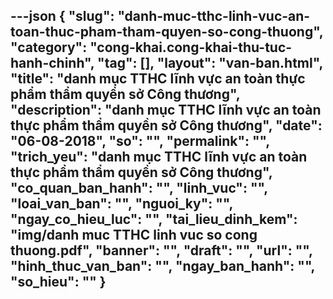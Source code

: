 ---json
{
    "slug": "danh-muc-tthc-linh-vuc-an-toan-thuc-pham-tham-quyen-so-cong-thuong",
    "category": "cong-khai.cong-khai-thu-tuc-hanh-chinh",
    "tag": [],
    "layout": "van-ban.html",
    "title": "danh mục TTHC lĩnh vực an toàn thực phẩm thẩm quyền sở Công thương",
    "description": "danh mục TTHC lĩnh vực an toàn thực phẩm thẩm quyền sở Công thương",
    "date": "06-08-2018",
    "so": "",
    "permalink": "",
    "trich_yeu": "danh mục TTHC lĩnh vực an toàn thực phẩm thẩm quyền sở Công thương",
    "co_quan_ban_hanh": "",
    "linh_vuc": "",
    "loai_van_ban": "",
    "nguoi_ky": "",
    "ngay_co_hieu_luc": "",
    "tai_lieu_dinh_kem": "img/danh muc TTHC linh vuc so cong thuong.pdf",
    "banner": "",
    "draft": "",
    "url": "",
    "hinh_thuc_van_ban": "",
    "ngay_ban_hanh": "",
    "so_hieu": ""
}
---
